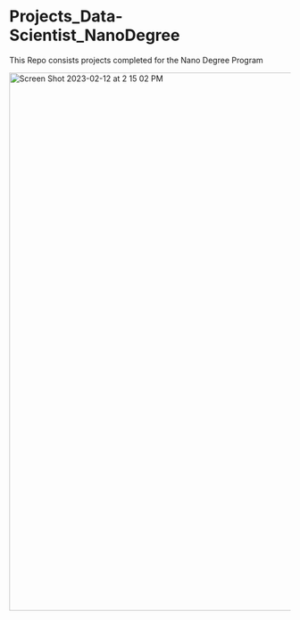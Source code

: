 # Projects_Data-Scientist_NanoDegree
This Repo consists projects completed for the Nano Degree Program




<img width="965" alt="Screen Shot 2023-02-12 at 2 15 02 PM" src="https://user-images.githubusercontent.com/90535174/218298138-7a630471-0f7d-4982-9c72-fcb7fa6059e0.png">
